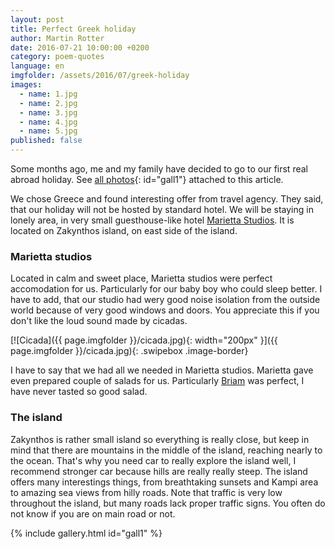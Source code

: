 ```yaml
---
layout: post
title: Perfect Greek holiday
author: Martin Rotter
date: 2016-07-21 10:00:00 +0200
category: poem-quotes
language: en
imgfolder: /assets/2016/07/greek-holiday
images:
  - name: 1.jpg
  - name: 2.jpg
  - name: 3.jpg
  - name: 4.jpg
  - name: 5.jpg
published: false
---
```


Some months ago, me and my family have decided to go to our first real abroad holiday. See [all photos](#){: id="gall1"} attached to this article.
<!--more-->

We chose Greece and found interesting offer from travel agency. They said, that our holiday will not be hosted by standard hotel. We will be staying in lonely area, in very small guesthouse-like hotel [Marietta Studios](https://www.google.cz/maps/place/Marietta+Studios+Zante+Zakynthos/@37.8321726,20.8306346,15.5z/data=!4m5!3m4!1s0x0:0xb0df501e35d557f5!8m2!3d37.834462!4d20.828275). It is located on Zakynthos island, on east side of the island.

### Marietta studios
Located in calm and sweet place, Marietta studios were perfect accomodation for us. Particularly for our baby boy who could sleep better. I have to add, that our studio had wery good noise isolation from the outside world because of very good windows and doors. You appreciate this if you don't like the loud sound made by cicadas.

[![Cicada]({{ page.imgfolder }}/cicada.jpg){: width="200px" }]({{ page.imgfolder }}/cicada.jpg){: .swipebox .image-border}

I have to say that we had all we needed in Marietta studios. Marietta gave even prepared couple of salads for us. Particularly [Briam](http://allrecipes.com/recipe/144406/briam-greek-mixed-vegetables-in-tomato-sauce/) was perfect, I have never tasted so good salad.

### The island

Zakynthos is rather small island so everything is really close, but keep in mind that there are mountains in the middle of the island, reaching nearly to the ocean. That's why you need car to really explore the island well, I recommend stronger car because hills are really really steep. The island offers many interestings things, from breathtaking sunsets and Kampi area to amazing sea views from hilly roads. Note that traffic is very low throughout the island, but many roads lack proper traffic signs. You often do not know if you are on main road or not.




{% include gallery.html id="gall1" %}